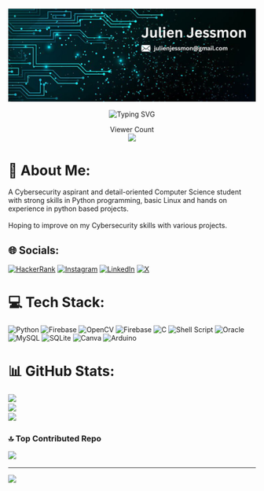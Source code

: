 ![WELCOME!](https://github.com/JulienJessmon/JulienJessmon/blob/main/Assets/Julien_Banner.png)

<div align="center">

![Typing SVG](https://readme-typing-svg.demolab.com?font=Fira+Code&size=30&pause=1000&background=40FFAC00&vCenter=true&random=false&width=435&lines=%F0%9F%91%8B%F0%9F%8F%BB+Hi+there!+I'm+Julien+)

</div>

<p align="center"> 
  Viewer Count<br>
  <img src="https://profile-counter.glitch.me/julienjessmon/count.svg" />
</p>


# 💫 About Me:
A Cybersecurity aspirant and detail-oriented Computer Science student with strong  skills in Python programming, basic Linux and hands on experience in python based projects.<br><br>Hoping to improve on my Cybersecurity skills with various projects.

## 🌐 Socials:
[![HackerRank](https://img.shields.io/badge/hackerrank-1DBF73?style=for-the-badge&logo=hackerrank&logoColor=white)](https://www.hackerrank.com/profile/julienjessmon) 
[![Instagram](https://img.shields.io/badge/Instagram-%23E4405F.svg?style=for-the-badge&logo=Instagram&logoColor=white)](https://instagram.com/diablo_the_first) 
[![LinkedIn](https://img.shields.io/badge/linkedin-0a66c2?style=for-the-badge&logo=linkedin&logoColor=white)](https://linkedin.com/in/JulienJessmon) 
[![X](https://img.shields.io/badge/Twitter-%23040404.svg?style=for-the-badge&logo=X&logoColor=white)](https://x.com/DiabloRedfox) 

# 💻 Tech Stack:
![Python](https://img.shields.io/badge/python-3670A0?style=for-the-badge&logo=python&logoColor=ffdd54)
![Firebase](https://img.shields.io/badge/firebase-%23039BE5.svg?style=for-the-badge&logo=firebase) 
![OpenCV](https://img.shields.io/badge/opencv-%23white.svg?style=for-the-badge&logo=opencv&logoColor=white) 
![Firebase](https://img.shields.io/badge/firebase-a08021?style=for-the-badge&logo=firebase&logoColor=ffcd34) 
![C](https://img.shields.io/badge/c-%2300599C.svg?style=for-the-badge&logo=c&logoColor=white) 
![Shell Script](https://img.shields.io/badge/shell_script-%23121011.svg?style=for-the-badge&logo=gnu-bash&logoColor=white) 
![Oracle](https://img.shields.io/badge/Oracle-F80000?style=for-the-badge&logo=oracle&logoColor=white) 
![MySQL](https://img.shields.io/badge/mysql-4479A1.svg?style=for-the-badge&logo=mysql&logoColor=white) 
![SQLite](https://img.shields.io/badge/sqlite-%2307405e.svg?style=for-the-badge&logo=sqlite&logoColor=white) 
![Canva](https://img.shields.io/badge/Canva-%2300C4CC.svg?style=for-the-badge&logo=Canva&logoColor=white) 
![Arduino](https://img.shields.io/badge/-Arduino-00979D?style=for-the-badge&logo=Arduino&logoColor=white)
# 📊 GitHub Stats:
![](https://github-readme-stats.vercel.app/api?username=JulienJessmon&theme=radical&hide_border=false&include_all_commits=false&count_private=true)<br/>
![](https://github-readme-streak-stats.herokuapp.com/?user=JulienJessmon&theme=radical&hide_border=false)<br/>
![](https://github-readme-stats.vercel.app/api/top-langs/?username=JulienJessmon&theme=radical&hide_border=false&include_all_commits=false&count_private=true&layout=compact)

### 🔝 Top Contributed Repo
![](https://github-contributor-stats.vercel.app/api?username=JulienJessmon&limit=5&theme=dark&combine_all_yearly_contributions=true)

---
[![](https://visitcount.itsvg.in/api?id=JulienJessmon&icon=0&color=0)](https://visitcount.itsvg.in)
